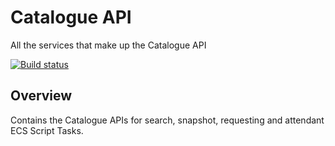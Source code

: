 # Catalogue API

All the services that make up the Catalogue API

[![Build status](https://badge.buildkite.com/1d9006a0f151dd00522ff3ed59a247997016288b6b7ba30efa.svg?branch=main)](https://buildkite.com/wellcomecollection/catalogue-api)

## Overview

Contains the Catalogue APIs for search, snapshot, requesting and attendant ECS Script Tasks.
